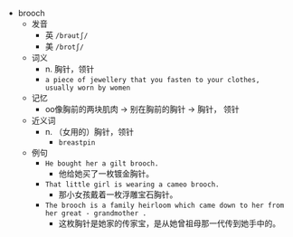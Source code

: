- brooch
  - 发音
    - 英 `/brəutʃ/`
    - 美 `/brotʃ/`
  - 词义
    - n. 胸针，领针
    - `a piece of jewellery that you fasten to your clothes, usually worn by women`
  - 记忆
    - oo像胸前的两块肌肉 → 别在胸前的胸针 → 胸针， 领针
  - 近义词
    - n. （女用的）胸针，领针
      - `breastpin`
  - 例句
    - `He bought her a gilt brooch.`
      - 他给她买了一枚镀金胸针。
    - `That little girl is wearing a cameo brooch.`
      - 那小女孩戴着一枚浮雕宝石胸针。
    - `The brooch is a family heirloom which came down to her from her great - grandmother .`
      - 这枚胸针是她家的传家宝，是从她曾祖母那一代传到她手中的。

